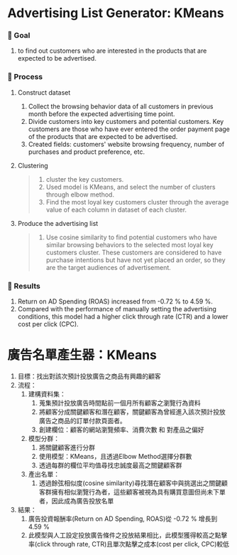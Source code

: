 # Advertising List Generator: KMeans

### **:dart: Goal** 
1. to find out customers who are interested in the products that are expected to be advertised.

### **:cactus: Process**
1. Construct dataset

	1. Collect the browsing behavior data of all customers in previous month before the expected advertising time point.
	2. Divide customers into key customers and potential customers. Key customers are those who have ever entered the order payment page of the products that are expected to be advertised.
	3. Created fields: customers' website browsing frequency, number of purchases and product preference, etc.	
	
2. Clustering
	> 1. cluster the key customers.
	> 2. Used model is KMeans, and select the number of clusters through elbow method.
	> 3. Find the most loyal key customers cluster through the average value of each column in dataset of each cluster.
		
3. Produce the advertising list
	> 1. Use cosine similarity to find potential customers who have similar browsing behaviors to the selected most loyal key customers cluster. These customers are considered to have purchase intentions but have not yet placed an order, so they are the target audiences of advertisement.

### **:clap: Results**
1. Return on AD Spending (ROAS) increased from -0.72 % to 4.59 %.
2. Compared with the performance of manually setting the advertising conditions, this model had a higher click through rate (CTR) and a lower cost per click (CPC).



# 廣告名單產生器：KMeans
1. 目標：找出對該次預計投放廣告之商品有興趣的顧客
2. 流程：
	1. 建構資料集：
		1. 蒐集預計投放廣告時間點前一個月所有顧客之瀏覽行為資料
		2. 將顧客分成關鍵顧客和潛在顧客，關鍵顧客為曾經進入該次預計投放廣告之商品的訂單付款頁面者。
		3. 創建欄位：顧客的網站瀏覽頻率、消費次數 和 對產品之偏好
	2. 模型分群：
		1. 將關鍵顧客進行分群
		2. 使用模型：KMeans，且透過Elbow Method選擇分群數
		3. 透過每群的欄位平均值尋找忠誠度最高之關鍵顧客群
	3. 產出名單：
		1. 透過餘弦相似度(cosine similarity)尋找潛在顧客中與挑選出之關鍵顧客群擁有相似瀏覽行為者，這些顧客被視為具有購買意圖但尚未下單者，因此成為廣告投放名單
3. 結果：
	1. 廣告投資報酬率(Return on AD Spending, ROAS)從 -0.72 % 增長到 4.59 %
	2. 此模型與人工設定投放廣告條件之投放結果相比，此模型獲得較高之點擊率(click through rate, CTR)且單次點擊之成本(cost per click, CPC)較低
